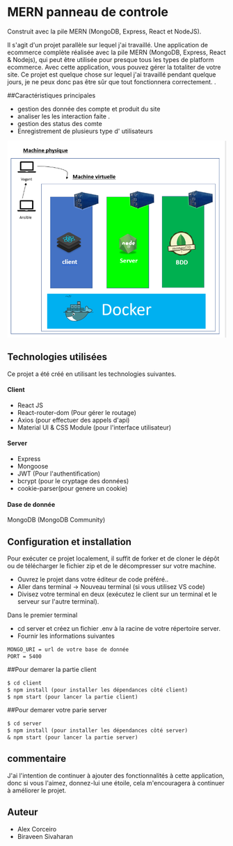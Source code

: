 
# MERN panneau de controle
Construit avec la pile MERN (MongoDB, Express, React et NodeJS).

Il s'agit d'un projet parallèle sur lequel j'ai travaillé. Une application de ecommerce complète réalisée avec la pile MERN (MongoDB, Express, React & Nodejs), qui peut être utilisée pour presque tous les types de platform ecommerce. Avec cette application, vous pouvez gérer la totaliter de votre site.
 Ce projet est quelque chose sur lequel j'ai travaillé pendant quelque jours, je ne peux donc pas être sûr que tout fonctionnera correctement. .



##Caractéristiques principales
- gestion des donnée des compte et produit du site 
- analiser les les interaction faite .
- gestion des status des comte 
- Enregistrement de plusieurs type d' utilisateurs

![alt text](https://github.com/alexcorceiro/projet-vm/blob/537f14a97f0e07b8ea9ba8fcc88e48d7eb0d0dfd/projet-vm.png)

## Technologies utilisées
Ce projet a été créé en utilisant les technologies suivantes.

#### Client

- React JS
- React-router-dom (Pour gérer le routage)
- Axios (pour effectuer des appels d'api)
- Material UI & CSS Module (pour l'interface utilisateur)

#### Server

- Express
- Mongoose
- JWT (Pour l'authentification)
- bcrypt (pour le cryptage des données)
- cookie-parser(pour genere un cookie)


#### Dase de donnée
MongoDB (MongoDB Community)

## Configuration et installation
Pour exécuter ce projet localement, il suffit de forker et de cloner le dépôt ou de télécharger le fichier zip et de le décompresser sur votre machine.
- Ouvrez le projet dans votre éditeur de code préféré..
- Aller dans terminal -> Nouveau terminal (si vous utilisez VS code)
- Divisez votre terminal en deux (exécutez le client sur un terminal et le serveur sur l'autre terminal).

Dans le premier terminal
- cd server et créez un fichier .env à la racine de votre répertoire server.
- Fournir les informations suivantes

```
MONGO_URI = url de votre base de donnée 
PORT = 5400

```

##Pour demarer la partie client

```
$ cd client
$ npm install (pour installer les dépendances côté client)
$ npm start (pour lancer la partie client)
```

##Pour demarer votre parie server

```
$ cd server
$ npm install (pour installer les dépendances côté server)
& npm start (pour lancer la partie server)
```


## commentaire
J'ai l'intention de continuer à ajouter des fonctionnalités à cette application, donc si vous l'aimez, donnez-lui une étoile, cela m'encouragera à continuer à améliorer le projet.


## Auteur

- Alex Corceiro
- Biraveen Sivaharan



